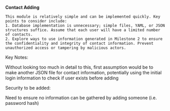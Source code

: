 **Contact Adding**

```
This module is relatively simple and can be implemented quickly. Key points to consider include:
1. Database implementation is unnecessary; simple files, YAML, or JSON structures suffice. Assume that each user will have a limited number of contacts.
2. Explore ways to use information generated in Milestone 2 to ensure the confidentiality and integrity of contact information. Prevent unauthorized access or tampering by malicious actors.
```

Key Notes:

Without looking too much in detail to this, first assumption would be to make another JSON file for contact information, potentially using the initial login information to check if user exists before adding

Security to be added:

Need to ensure no information can be gathered by adding someone (i.e. password hash)